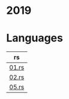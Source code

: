 # 2019

# Languages
| rs |
| -- |
| [01.rs](/2019/rust/01.rs) | 
| [02.rs](/2019/rust/02.rs) | 
| [05.rs](/2019/rust/05.rs) | 
